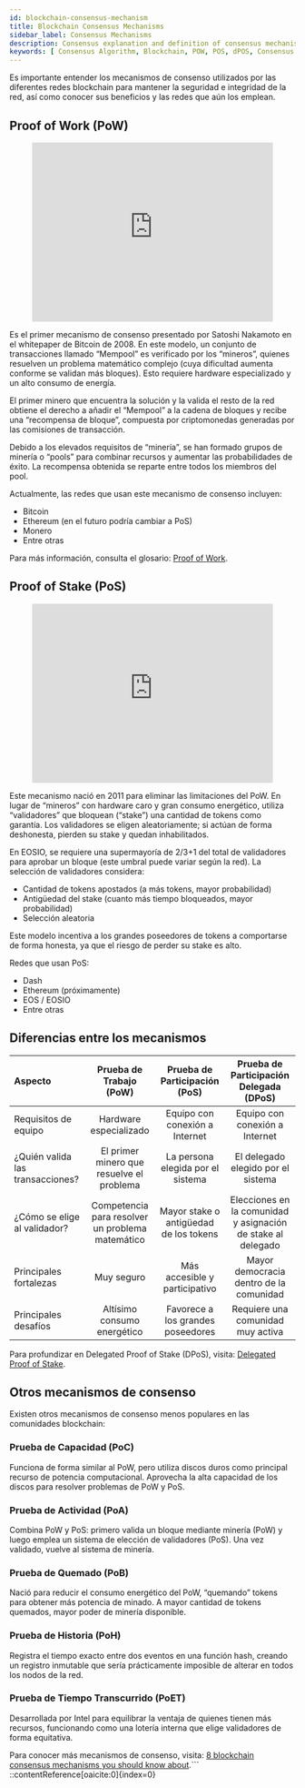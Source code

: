 ```yaml
---
id: blockchain-consensus-mechanism
title: Blockchain Consensus Mechanisms
sidebar_label: Consensus Mechanisms
description: Consensus explanation and definition of consensus mechanisms for the blockchain
keywords: [ Consensus Algorithm, Blockchain, POW, POS, dPOS, Consensus Mechanisms, Proof of Work, Proof of Stake, Delegated Proof of Stake ]
---
```


Es importante entender los mecanismos de consenso utilizados por las diferentes redes blockchain para mantener la seguridad e integridad de la red, así como conocer sus beneficios y las redes que aún los emplean.

## Proof of Work (PoW)

<figure class="video_container">
  <iframe width="100%" height="315" src="https://www.youtube.com/embed/3EUAcxhuoU4" frameborder="0" allowfullscreen="true"> </iframe>
</figure>

Es el primer mecanismo de consenso presentado por Satoshi Nakamoto en el whitepaper de Bitcoin de 2008. En este modelo, un conjunto de transacciones llamado “Mempool” es verificado por los “mineros”, quienes resuelven un problema matemático complejo (cuya dificultad aumenta conforme se validan más bloques). Esto requiere hardware especializado y un alto consumo de energía.

El primer minero que encuentra la solución y la valida el resto de la red obtiene el derecho a añadir el “Mempool” a la cadena de bloques y recibe una “recompensa de bloque”, compuesta por criptomonedas generadas por las comisiones de transacción.

Debido a los elevados requisitos de “minería”, se han formado grupos de minería o “pools” para combinar recursos y aumentar las probabilidades de éxito. La recompensa obtenida se reparte entre todos los miembros del pool.

Actualmente, las redes que usan este mecanismo de consenso incluyen:

- Bitcoin  
- Ethereum (en el futuro podría cambiar a PoS)  
- Monero  
- Entre otras  

Para más información, consulta el glosario: [Proof of Work](https://guide.eoscostarica.io/docs/tools/glossary#proof-of-work).

## Proof of Stake (PoS)

<figure class="video_container">
  <iframe width="100%" height="315" src="https://www.youtube.com/embed/psKDXvXdr7k" frameborder="0" allowfullscreen="true"> </iframe>
</figure>

Este mecanismo nació en 2011 para eliminar las limitaciones del PoW. En lugar de “mineros” con hardware caro y gran consumo energético, utiliza “validadores” que bloquean (“stake”) una cantidad de tokens como garantía. Los validadores se eligen aleatoriamente; si actúan de forma deshonesta, pierden su stake y quedan inhabilitados.

En EOSIO, se requiere una supermayoría de 2/3+1 del total de validadores para aprobar un bloque (este umbral puede variar según la red). La selección de validadores considera:

- Cantidad de tokens apostados (a más tokens, mayor probabilidad)  
- Antigüedad del stake (cuanto más tiempo bloqueados, mayor probabilidad)  
- Selección aleatoria  

Este modelo incentiva a los grandes poseedores de tokens a comportarse de forma honesta, ya que el riesgo de perder su stake es alto.

Redes que usan PoS:

- Dash  
- Ethereum (próximamente)  
- EOS / EOSIO  
- Entre otras  

## Diferencias entre los mecanismos

| Aspecto                                                   | Prueba de Trabajo (PoW)              | Prueba de Participación (PoS)                  | Prueba de Participación Delegada (DPoS)       |
| :-------------------------------------------------------- | :-----------------------------------: | :--------------------------------------------: | :--------------------------------------------: |
| Requisitos de equipo                                      | Hardware especializado               | Equipo con conexión a Internet                  | Equipo con conexión a Internet                  |
| ¿Quién valida las transacciones?                          | El primer minero que resuelve el problema | La persona elegida por el sistema               | El delegado elegido por el sistema              |
| ¿Cómo se elige al validador?                              | Competencia para resolver un problema matemático | Mayor stake o antigüedad de los tokens          | Elecciones en la comunidad y asignación de stake al delegado |
| Principales fortalezas                                    | Muy seguro                           | Más accesible y participativo                   | Mayor democracia dentro de la comunidad         |
| Principales desafíos                                      | Altísimo consumo energético          | Favorece a los grandes poseedores                | Requiere una comunidad muy activa               |

Para profundizar en Delegated Proof of Stake (DPoS), visita: [Delegated Proof of Stake](https://guide.eoscostarica.io/docs/eos-learn/consensus-mechanism#delegated-proof-of-stake-dpos).

## Otros mecanismos de consenso

Existen otros mecanismos de consenso menos populares en las comunidades blockchain:

### Prueba de Capacidad (PoC)

Funciona de forma similar al PoW, pero utiliza discos duros como principal recurso de potencia computacional. Aprovecha la alta capacidad de los discos para resolver problemas de PoW y PoS.

### Prueba de Actividad (PoA)

Combina PoW y PoS: primero valida un bloque mediante minería (PoW) y luego emplea un sistema de elección de validadores (PoS). Una vez validado, vuelve al sistema de minería.

### Prueba de Quemado (PoB)

Nació para reducir el consumo energético del PoW, “quemando” tokens para obtener más potencia de minado. A mayor cantidad de tokens quemados, mayor poder de minería disponible.

### Prueba de Historia (PoH)

Registra el tiempo exacto entre dos eventos en una función hash, creando un registro inmutable que sería prácticamente imposible de alterar en todos los nodos de la red.

### Prueba de Tiempo Transcurrido (PoET)

Desarrollada por Intel para equilibrar la ventaja de quienes tienen más recursos, funcionando como una lotería interna que elige validadores de forma equitativa.

Para conocer más mecanismos de consenso, visita: [8 blockchain consensus mechanisms you should know about](https://www.allerin.com/blog/8-blockchain-consensus-mechanisms-you-should-know-about).```
::contentReference[oaicite:0]{index=0}
